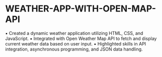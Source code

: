 # WEATHER-APP-WITH-OPEN-MAP-API

▪	Created a dynamic weather application utilizing HTML, CSS, and JavaScript. 
▪	Integrated with Open Weather Map API to fetch and display current weather data based on user input. 
▪	Highlighted skills in API integration, asynchronous programming, and JSON data handling. 
